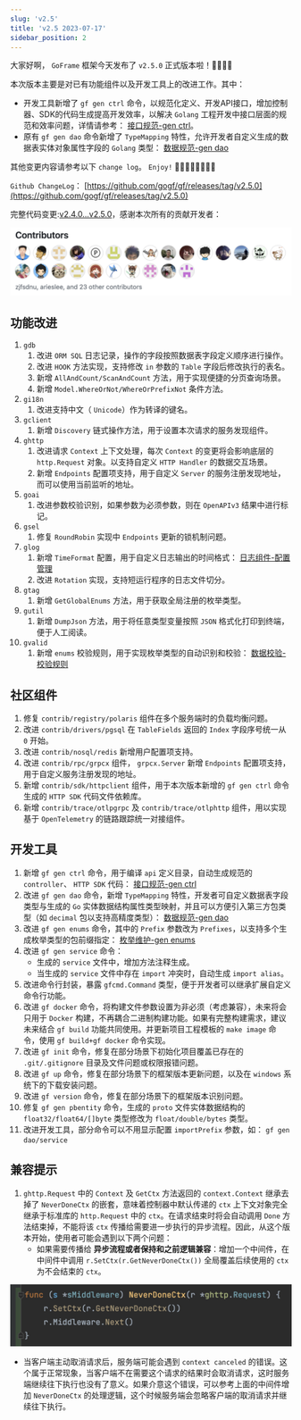```yaml
---
slug: 'v2.5'
title: 'v2.5 2023-07-17'
sidebar_position: 2
---
```


大家好啊， `GoFrame` 框架今天发布了 `v2.5.0` 正式版本啦！👏👏👏👏

本次版本主要是对已有功能组件以及开发工具上的改进工作。其中：

- 开发工具新增了 `gf gen ctrl` 命令，以规范化定义、开发API接口，增加控制器、SDK的代码生成提高开发效率，以解决 `Golang` 工程开发中接口层面的规范和效率问题，详情请参考： [接口规范-gen ctrl](/docs/开发工具/代码生成-gen/接口规范-gen%20ctrl)。
- 原有 `gf gen dao` 命令新增了 `TypeMapping` 特性，允许开发者自定义生成的数据表实体对象属性字段的 `Golang` 类型： [数据规范-gen dao](/docs/开发工具/代码生成-gen/数据规范-gen%20dao)

其他变更内容请参考以下 `change log`。 `Enjoy!` 🍺🍺🍺🍺🍺🍺🍺🍺

`Github ChangeLog`： [https://github.com/gogf/gf/releases/tag/v2.5.0](https://github.com/gogf/gf/releases/tag/v2.5.0)

完整代码变更:[v2.4.0...v2.5.0](https://github.com/gogf/gf/compare/v2.4.0...v2.5.0)，感谢本次所有的贡献开发者：

[![](/markdown/3b87419b0ede464629f3813de922d965.png)](https://github.com/gogf/gf/releases/tag/v2.4.0)

## 功能改进

01. `gdb`
    1. 改进 `ORM SQL` 日志记录，操作的字段按照数据表字段定义顺序进行操作。
    2. 改进 `HOOK` 方法实现，支持修改 `in` 参数的 `Table` 字段后修改执行的表名。
    3. 新增 `AllAndCount/ScanAndCount` 方法，用于实现便捷的分页查询场景。
    4. 新增 `Model.WhereOrNot/WhereOrPrefixNot` 条件方法。
02. `gi18n`
    1. 改进支持中文（ `Unicode`）作为转译的键名。
03. `gclient`
    1. 新增 `Discovery` 链式操作方法，用于设置本次请求的服务发现组件。
04. `ghttp`
    1. 改进请求 `Context` 上下文处理，每次 `Context` 的变更将会影响底层的 `http.Request` 对象。以支持自定义 `HTTP Handler` 的数据交互场景。
    2. 新增 `Endpoints` 配置项支持，用于自定义 `Server` 的服务注册发现地址，而可以使用当前监听的地址。
05. `goai`
    1. 改进参数校验识别，如果参数为必须参数，则在 `OpenAPIv3` 结果中进行标记。
06. `gsel`
    1. 修复 `RoundRobin` 实现中 `Endpoints` 更新的锁机制问题。
07. `glog`
    1. 新增 `TimeFormat` 配置，用于自定义日志输出的时间格式： [日志组件-配置管理](/docs/核心组件/日志组件/日志组件-配置管理)
    2. 改进 `Rotation` 实现，支持短运行程序的日志文件切分。
08. `gtag`
    1. 新增 `GetGlobalEnums` 方法，用于获取全局注册的枚举类型。
09. `gutil`
    1. 新增 `DumpJson` 方法，用于将任意类型变量按照 `JSON` 格式化打印到终端，便于人工阅读。
10. `gvalid`
    1. 新增 `enums` 校验规则，用于实现枚举类型的自动识别和校验： [数据校验-校验规则](/docs/核心组件/数据校验/数据校验-校验规则)

## 社区组件

1. 修复 `contrib/registry/polaris` 组件在多个服务端时的负载均衡问题。
2. 改进 `contrib/drivers/pgsql` 在 `TableFields` 返回的 `Index` 字段序号统一从 `0` 开始。
3. 改进 `contrib/nosql/redis` 新增用户配置项支持。
4. 改进 `contrib/rpc/grpcx` 组件， `grpcx.Server` 新增 `Endpoints` 配置项支持，用于自定义服务注册发现的地址。
5. 新增 `contrib/sdk/httpclient` 组件，用于本次版本新增的 `gf gen ctrl` 命令生成的 `HTTP SDK` 代码文件依赖库。
6. 新增 `contrib/trace/otlpgrpc` 及 `contrib/trace/otlphttp` 组件，用以实现基于 `OpenTelemetry` 的链路跟踪统一对接组件。

## 开发工具

01. 新增 `gf gen ctrl` 命令，用于编译 `api` 定义目录，自动生成规范的 `controller`、 `HTTP SDK` 代码： [接口规范-gen ctrl](/docs/开发工具/代码生成-gen/接口规范-gen%20ctrl)
02. 改进 `gf gen dao` 命令，新增 `TypeMapping` 特性，开发者可自定义数据表字段类型与生成的 `Go` 实体数据结构属性类型映射，并且可以方便引入第三方包类型（如 `decimal` 包以支持高精度类型）： [数据规范-gen dao](/docs/开发工具/代码生成-gen/数据规范-gen%20dao)
03. 改进 `gf gen enums` 命令，其中的 `Prefix` 参数改为 `Prefixes`，以支持多个生成枚举类型的包前缀指定： [枚举维护-gen enums](/docs/开发工具/代码生成-gen/枚举维护-gen%20enums)
04. 改进 `gf gen service` 命令：
    - 生成的 `service` 文件中，增加方法注释生成。
    - 当生成的 `service` 文件中存在 `import` 冲突时，自动生成 `import alias`。
05. 改进命令行封装，暴露 `gfcmd.Command` 类型，便于开发者可以继承扩展自定义命令行功能。
06. 改进 `gf docker` 命令，将构建文件参数设置为非必须（考虑兼容），未来将会只用于 `Docker` 构建，不再耦合二进制构建功能。如果有完整构建需求，建议未来结合 `gf build` 功能共同使用。并更新项目工程模板的 `make image` 命令，使用 `gf build+gf docker` 命令实现。
07. 改进 `gf init` 命令，修复在部分场景下初始化项目覆盖已存在的 `.git/.gitignore` 目录及文件问题或权限报错问题。
08. 改进 `gf up` 命令，修复在部分场景下的框架版本更新问题，以及在 `windows` 系统下的下载安装问题。
09. 改进 `gf version` 命令，修复在部分场景下的框架版本识别问题。
10. 修复 `gf gen pbentity` 命令，生成的 `proto` 文件实体数据结构的 `float32/float64/[]byte` 类型修改为 `float/double/bytes` 类型。
11. 改进开发工具，部分命令可以不用显示配置 `importPrefix` 参数，如： `gf gen dao/service`

## 兼容提示

1. `ghttp.Request` 中的 `Context` 及 `GetCtx` 方法返回的 `context.Context` 继承去掉了 `NeverDoneCtx` 的嵌套，意味着控制器中默认传递的 `ctx` 上下文对象完全继承于标准库的 `http.Request` 中的 `ctx`。在请求结束时将会自动调用 `Done` 方法结束掉，不能将该 `ctx` 传播给需要进一步执行的异步流程。因此，从这个版本开始，使用者可能会遇到以下两个问题：
   - 如果需要传播给 **异步流程或者保持和之前逻辑兼容**：增加一个中间件，在中间件中调用 `r.SetCtx(r.GetNeverDoneCtx())` 全局覆盖后续使用的 `ctx` 为不会结束的 `ctx`。

![](/markdown/f9b3d06ba28250f95ac7c5c87df1d680.png)

- 当客户端主动取消请求后，服务端可能会遇到 `context canceled` 的错误。这个属于正常现象，当客户端不在需要这个请求的结果时会取消请求，这时服务端继续往下执行也没有了意义。如果介意这个错误，可以参考上面的中间件增加 `NeverDoneCtx` 的处理逻辑，这个时候服务端会忽略客户端的取消请求并继续往下执行。